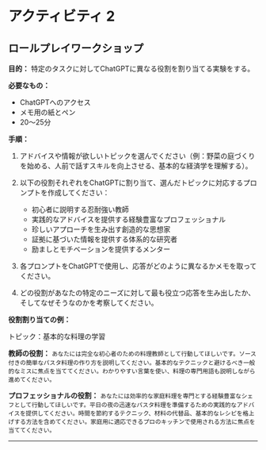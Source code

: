 # アクティビティ 2

## ロールプレイワークショップ

**目的：** 特定のタスクに対してChatGPTに異なる役割を割り当てる実験をする。

**必要なもの：**

- ChatGPTへのアクセス
- メモ用の紙とペン
- 20〜25分

**手順：**

1. アドバイスや情報が欲しいトピックを選んでください（例：野菜の庭づくりを始める、人前で話すスキルを向上させる、基本的な経済学を理解する）。

2. 以下の役割それぞれをChatGPTに割り当て、選んだトピックに対応するプロンプトを作成してください：

   - 初心者に説明する忍耐強い教師
   - 実践的なアドバイスを提供する経験豊富なプロフェッショナル
   - 珍しいアプローチを生み出す創造的な思想家
   - 証拠に基づいた情報を提供する体系的な研究者
   - 励ましとモチベーションを提供するメンター

3. 各プロンプトをChatGPTで使用し、応答がどのように異なるかメモを取ってください。

4. どの役割があなたの特定のニーズに対して最も役立つ応答を生み出したか、そしてなぜそうなのかを考察してください。

**役割割り当ての例：**

トピック：基本的な料理の学習

**教師の役割：** `あなたには完全な初心者のための料理教師として行動してほしいです。ソース付きの簡単なパスタ料理の作り方を説明してください。基本的なテクニックと避けるべき一般的なミスに焦点を当ててください。わかりやすい言葉を使い、料理の専門用語も説明しながら進めてください。`

**プロフェッショナルの役割：** `あなたには効率的な家庭料理を専門とする経験豊富なシェフとして行動してほしいです。平日の夜の迅速なパスタ料理を準備するための実践的なアドバイスを提供してください。時間を節約するテクニック、材料の代替品、基本的なレシピを格上げする方法を含めてください。家庭用に適応できるプロのキッチンで使用される方法に焦点を当ててください。`

--- 